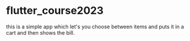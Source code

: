 # flutter_course2023

this is a simple app which let's you choose between items and puts it in a cart and then shows the bill.
